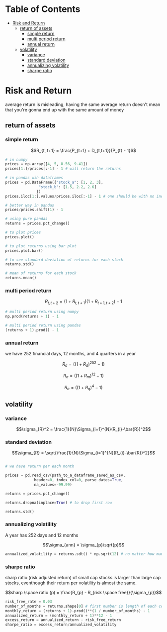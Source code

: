 # Table of Contents

<!-- vim-markdown-toc GFM -->

* [Risk and Return](#risk-and-return)
	* [return of assets](#return-of-assets)
		* [simple return](#simple-return)
		* [multi period return](#multi-period-return)
		* [annual return](#annual-return)
	* [volatility](#volatility)
		* [variance](#variance)
		* [standard deviation](#standard-deviation)
		* [annualizing volatility](#annualizing-volatility)
		* [sharpe ratio](#sharpe-ratio)

<!-- vim-markdown-toc -->

# Risk and Return

average return is misleading, having the same average return doesn't mean that you're gonna end up with the same amount of money

## return of assets


### simple return
```math
R_{t, t+1} = \frac{P_{t+1} + D_{t,t+1}}{P_{t} - 1}
```

```python
# in numpy
prices = np.array([4, 5, 8.56, 9.41])
prices[1:]/prices[:-1] - 1 # will return the returns

# in pandas wih dataframes
prices = pd.DataFrame({"stock_a": [1, 2, 3],
		       "stock_b": [1.5, 2.2, 2.6]
		      })
prices.iloc[1:].values/prices.iloc[:-1] - 1 # one should be with no index to return dataframe correctly

# better way in pandas
prices/prices.shift(1) - 1

# using pure pandas
returns = prices.pct_change()

# to plot prices
prices.plot()

# to plot returns using bar plot
prices.plot.bar()

# to see standard deviation of returns for each stock
returns.std()

# mean of returns for each stock
returns.mean()

```

### multi period return
```math
R_{t,t+2} = (1 + R_{t,t+1})(1 + R_{t+1, t+2}) - 1
```

```python
# multi period return using numpy
np.prod(returns + 1) - 1

# multi period return using pandas
(returns + 1).prod() - 1
```

### annual return
we have 252 financial days, 12 months, and 4 quarters in a year

```math
R_{a} = ((1 + R_{d})^{252} - 1)
```

```math
R_{a} = ((1 + R_{m})^{12} - 1)
```

```math
R_{a} = ((1 + R_{q})^{4} - 1)
```

## volatility

### variance
```math
\sigma_{R}^2 = \frac{1}{N}\Sigma_{i=1}^{N}(R_{i}-\bar{R})^2
```

### standard deviation
```math
\sigma_{R} = \sqrt{\frac{1}{N}\Sigma_{i=1}^{N}(R_{i}-\bar{R})^2}
```

```python

# we have return per each month

prices = pd.read_csv(path_to_a_dataframe_saved_as_csv,
		     header=0, index_col=0, parse_dates=True,
		     na_values=-99.99)

returns = prices.pct_change()

returns.dropna(inplace=True) # to drop first row

returns.std()
```

### annualizing volatility

A year has 252 days and 12 months
```math
\sigma_{ann} = \sigma_{p}\sqrt{p}
```

```python
annualized_volatility = returns.sdt() * np.sqrt(12) # no matter how many months we have in data
```

### sharpe ratio

sharp ratio (risk adjusted return) of small cap stocks is larger than large cap stocks, eventhough their return per volatility is almost the same.
 
```math
sharp \space ratio (p) = \frac{R_{p} - R_{risk \space free}}{\sigma_{p}}
```

```python
risk_free_rate = 0.03
number_of_months = returns.shape[0] # first number is length of each column
monthly_return = (returns + 1).prod()**(1 / number_of_months) - 1
annualized_return = (monthly_return + 1)**12 - 1
excess_return = annualized_return - risk_free_return
sharpe_ratio = excess_return/annualized_volatility

```
